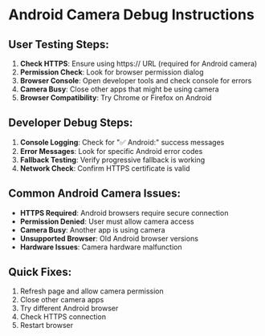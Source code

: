 # Android Camera Debug Instructions

## User Testing Steps:
1. **Check HTTPS**: Ensure using https:// URL (required for Android camera)
2. **Permission Check**: Look for browser permission dialog
3. **Browser Console**: Open developer tools and check console for errors
4. **Camera Busy**: Close other apps that might be using camera
5. **Browser Compatibility**: Try Chrome or Firefox on Android

## Developer Debug Steps:
1. **Console Logging**: Check for "✅ Android:" success messages
2. **Error Messages**: Look for specific Android error codes
3. **Fallback Testing**: Verify progressive fallback is working
4. **Network Check**: Confirm HTTPS certificate is valid

## Common Android Camera Issues:
- **HTTPS Required**: Android browsers require secure connection
- **Permission Denied**: User must allow camera access
- **Camera Busy**: Another app is using camera
- **Unsupported Browser**: Old Android browser versions
- **Hardware Issues**: Camera hardware malfunction

## Quick Fixes:
1. Refresh page and allow camera permission
2. Close other camera apps
3. Try different Android browser
4. Check HTTPS connection
5. Restart browser
